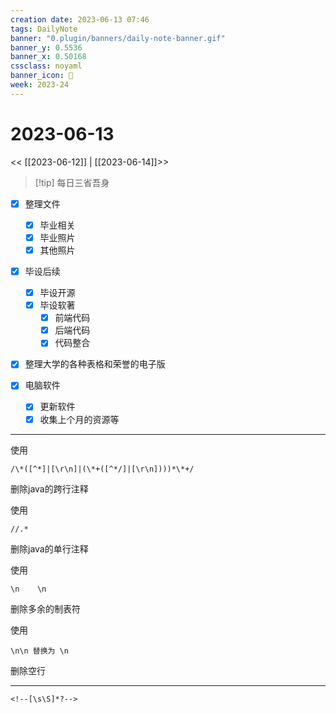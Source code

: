 ```yaml
---
creation date: 2023-06-13 07:46
tags: DailyNote
banner: "0.plugin/banners/daily-note-banner.gif"
banner_y: 0.5536
banner_x: 0.50168
cssclass: noyaml
banner_icon: 💌
week: 2023-24
---
```


# 2023-06-13

<< [[2023-06-12]] | [[2023-06-14]]>>


> [!tip] 每日三省吾身
> 

- [x] 整理文件
	- [x] 毕业相关
	- [x] 毕业照片
	- [x] 其他照片

- [x] 毕设后续
	- [x] 毕设开源
	- [x] 毕设软著
		- [x] 前端代码
		- [x] 后端代码
		- [x] 代码整合

- [x] 整理大学的各种表格和荣誉的电子版

- [x] 电脑软件
	- [x] 更新软件
	- [x] 收集上个月的资源等

---

使用 

```regex
/\*([^*]|[\r\n]|(\*+([^*/]|[\r\n])))*\*+/
```

删除java的跨行注释


使用 

```regex
//.*
```

删除java的单行注释


使用

```regex
\n    \n
```

删除多余的制表符

使用

```regex
\n\n 替换为 \n
```

删除空行

---

```regex
<!--[\s\S]*?-->
```